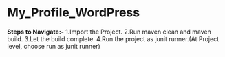 # My_Profile_WordPress
**Steps to Navigate:-**
1.Import the Project.
2.Run maven clean and maven build.
3.Let the build complete.
4.Run the project as junit runner.(At Project level, choose run as junit runner)


